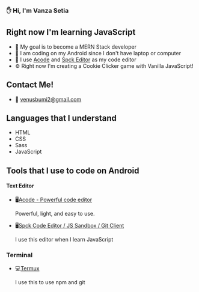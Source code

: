 ### ✋ Hi, I'm Vanza Setia

## Right now I'm learning JavaScript

- 🚩 My goal is to become a MERN Stack developer
- 📱 I am coding on my Android since I don't have laptop or computer
- 📝 I use [Acode][acode] and [Spck Editor][spckEditor] as my code editor
- ⚙️ Right now I'm creating a Cookie Clicker game with Vanilla JavaScript!

## Contact Me!
* 📧 venusbumi2@gmail.com

## Languages that I understand
* HTML
* CSS
* Sass
* JavaScript

## Tools that I use to code on Android
#### Text Editor
* 🖥️[Acode - Powerful code editor][acode]

  Powerful, light, and easy to use.

* 🖥️[Spck Code Editor / JS Sandbox / Git Client][spckEditor]

  I use this editor when I learn JavaScript
  
### Terminal
* 💻[Termux][termux]

  I use this to use npm and git

[acode]: https://play.google.com/store/apps/details?id=com.foxdebug.acodefree
[spckEditor]: https://play.google.com/store/apps/details?id=io.spck
[termux]: https://play.google.com/store/apps/details?id=com.termux
